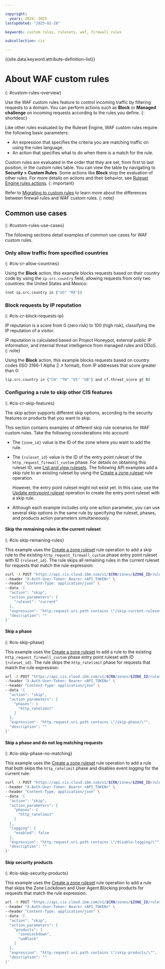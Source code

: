 ```yaml
---

copyright:
  years: 2024, 2025
lastupdated: "2025-02-28"

keywords: custom rules, rulesets, waf, firewall rules

subcollection: cis

---
```


{{site.data.keyword.attribute-definition-list}}

# About WAF custom rules
{: #custom-rules-overview}

Use the WAF custom rules feature to control incoming traffic by filtering requests to a domain. You can perform actions such as **Block** or **Managed challenge** on incoming requests according to the rules you define.
{: shortdesc}

Like other rules evaluated by the Ruleset Engine, WAF custom rules require the following basic parameters:
- An expression that specifies the criteria you are matching traffic on using the rules language.
- An action that specifies what to do when there is a match for the rule.

Custom rules are evaluated in the order that they are set, from first to last position, in the custom rules table. You can view the table by navigating to **Security > Custom Rules**. Some actions like **Block** stop the evaluation of other rules. For more details on actions and their behavior, see [Ruleset Engine rules actions]([/docs/cis?topic=cis-cis-ruleset-engine](/docs/cis?topic=cis-cis-ruleset-engine#ruleset-engine-actions)).
{: important}

Refer to [Migrating to custom rules](/docs/cis?topic=cis-migrating-to-custom-rules) to learn more about the differences between firewall rules and WAF custom rules. 
{: note}

## Common use cases
{: #custom-rules-use-cases}

The following sections detail examples of common use cases for WAF custom rules.

### Only allow traffic from specified countries
{: #cis-cr-allow-countries}

Using the **Block** action, this example blocks requests based on their country code by using the `ip.src.country` field, allowing requests from only two countries: the United States and Mexico: 

```sh
(not ip.src.country in {"US" "MX"})
```

### Block requests by IP reputation
{: #cis-cr-block-requests-ip}

IP reputation is a score from 0 (zero risk) to 100 (high risk), classifying the IP reputation of a visitor.

IP reputation is calculated based on Project Honeypot, external public IP information, and internal threat intelligence from managed rules and DDoS.
{: note}

Using the **Block** action, this example blocks requests based on country codes (ISO 3166-1 Alpha 2 ↗ format), from IP addresses that score greater than 0:

```sh
(ip.src.country in {"CN" "TW" "US" "GB"} and cf.threat_score gt 0)
```

### Configuring a rule to skip other CIS features
{: #cis-cr-skip-features}

The skip action supports different skip options, according to the security features or products that you want to skip.

This section contains examples of different skip rule scenarios for WAF custom rules. Take the following considerations into account: 

* The `{zone_id}` value is the ID of the zone where you want to add the rule.
* The `{ruleset_id}` value is the ID of the entry point ruleset of the `http_request_firewall_custom` phase. For details on obtaining this ruleset ID, see [List and view rulesets](/apidocs/cis#get-zone-rulesets). The following API examples add a skip rule to an existing ruleset by using the [Create a zone ruleset](/apidocs/cis#create-zone-ruleset-rule) rule operation.

   However, the entry point ruleset might not exist yet. In this case, use the [Update entrypoint ruleset](/apidocs/cis#update-zone-entrypoint-ruleset) operation to create the entry point ruleset with a skip rule.

* Although each example includes only one action parameter, you can use several skip options in the same rule by specifying the ruleset, phases, and products action parameters simultaneously.

#### Skip the remaining rules in the current ruleset
{: #cis-skip-remaining-rules}

This example uses the [Create a zone ruleset](/apidocs/cis#create-zone-ruleset-rule) rule operation to add a skip rule to the existing `http_request_firewall_custom` phase entry point ruleset with ID `{ruleset_id}`. The rule skips all remaining rules in the current ruleset for requests that match the rule expression:

```sh
curl -X POST "https://api.cis.cloud.ibm.com/v1/$CRN/zones/$ZONE_ID/rulesets/$RULESET_ID/rules" \
--header "X-Auth-User-Token: Bearer <API_TOKEN>" \
--header "Content-Type: application/json" \
--data '{
  "action": "skip",
  "action_parameters": {
    "ruleset": "current"
  },
  "expression": "http.request.uri.path contains \"/skip-current-ruleset/\"",
  "description": ""
}'
```

#### Skip a phase 
{: #cis-skip-phase}

This example uses the [Create a zone ruleset](/apidocs/cis#create-zone-ruleset-rule) to add a rule to the existing `http_request_firewall_custom` phase entry point ruleset with ID `{ruleset_id}`. The rule skips the `http_ratelimit` phase for requests that match the rule expression:

```sh
url -X POST "https://api.cis.cloud.ibm.com/v1/$CRN/zones/$ZONE_ID/rulesets/$RULESET_ID/rules" \
--header "X-Auth-User-Token: Bearer <API_TOKEN>" \
--header "Content-Type: application/json" \
--data '{
  "action": "skip",
  "action_parameters": {
    "phases": [
      "http_ratelimit"
    ]
  },
  "expression": "http.request.uri.path contains \"/skip-phase/\"",
  "description": ""
}'
```

#### Skip a phase and do not log matching requests
{: #cis-skip-phase-no-matching}

This example uses the [Create a zone ruleset](/apidocs/cis#create-zone-ruleset-rule) rule operation to add a rule that both skips the `http_ratelimit` phase and disables event logging for the current rule:

```sh
curl -X POST "https://api.cis.cloud.ibm.com/v1/$CRN/zones/$ZONE_ID/rulesets/$RULESET_ID/rules" \
--header "X-Auth-User-Token: Bearer <API_TOKEN>" \
--header "Content-Type: application/json" \
--data '{
  "action": "skip",
  "action_parameters": {
    "phases": [
      "http_ratelimit"
    ]
  },
  "logging": {
    "enabled": false
  },
  "expression": "http.request.uri.path contains \"/disable-logging/\"",
  "description": ""
}'
```

#### Skip security products
{: #cis-skip-security-products}

This example uses the [Create a zone ruleset](/apidocs/cis#create-zone-ruleset-rule) rule operation to add a rule that skips the Zone Lockdown and User Agent Blocking products for requests that match the rule expression:

```sh
url -X POST "https://api.cis.cloud.ibm.com/v1/$CRN/zones/$ZONE_ID/rulesets/$RULESET_ID/rules" \
--header "X-Auth-User-Token: Bearer <API_TOKEN>" \
--header "Content-Type: application/json" \
--data '{
  "action": "skip",
  "action_parameters": {
    "products": [
      "zoneLockdown",
      "uaBlock"
    ]
  },
  "expression": "http.request.uri.path contains \"/skip-products/\"",
  "description": ""
}'
```
